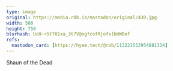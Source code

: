 ```yaml
---
type: image
original: https://media.r0b.io/mastodon/original/430.jpg
width: 500
height: 750
blurhash: UcH-+5t701xa_3t7V@og?cofRjofx]bHWBof
refs:
  mastodon_card: [https://hyem.tech/@rob/113221553954881334]
---
```


Shaun of the Dead
